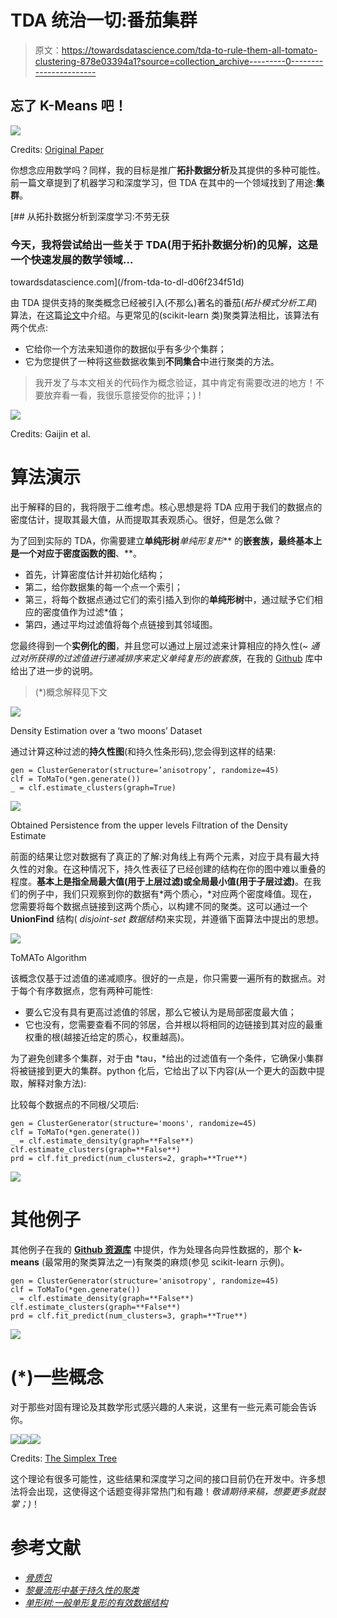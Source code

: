 # TDA 统治一切:番茄集群

> 原文：<https://towardsdatascience.com/tda-to-rule-them-all-tomato-clustering-878e03394a1?source=collection_archive---------0----------------------->

## 忘了 K-Means 吧！

![](img/d9a7210b473cd37e085428182ab9884b.png)

Credits: [Original Paper](https://geometrica.saclay.inria.fr/team/Steve.Oudot/papers/cgos-pbc-09/cgos-pbcrm-11.pdf)

你想念应用数学吗？同样，我的目标是推广**拓扑数据分析**及其提供的多种可能性。前一篇文章提到了机器学习和深度学习，但 TDA 在其中的一个领域找到了用途:**集群**。

[](/from-tda-to-dl-d06f234f51d) [## 从拓扑数据分析到深度学习:不劳无获

### 今天，我将尝试给出一些关于 TDA(用于拓扑数据分析)的见解，这是一个快速发展的数学领域…

towardsdatascience.com](/from-tda-to-dl-d06f234f51d) 

由 TDA 提供支持的聚类概念已经被引入(不那么)著名的番茄(*拓扑模式分析工具*)算法，在这篇[论文](https://geometrica.saclay.inria.fr/team/Steve.Oudot/papers/cgos-pbc-09/cgos-pbcrm-11.pdf)中介绍。与更常见的(scikit-learn 类)聚类算法相比，该算法有两个优点:

*   它给你一个方法来知道你的数据似乎有多少个集群；
*   它为您提供了一种将这些数据收集到**不同集合**中进行聚类的方法。

> 我开发了与本文相关的代码作为概念验证，其中肯定有需要改进的地方！不要放弃看一看，我很乐意接受你的批评；) !

![](img/a63424cc4744a8e89348e3e5247e1908.png)

Credits: Gaijin et al.

# **算法演示**

出于解释的目的，我将限于二维考虑。核心思想是将 TDA 应用于我们的数据点的密度估计，提取其最大值，从而提取其表观质心。很好，但是怎么做？

为了回到实际的 TDA，你需要建立**单纯形树***单纯形复形*** 的**嵌套族，最终基本上是一个对应于密度函数的图**、**。

*   首先，计算密度估计并初始化结构；
*   第二，给你数据集的每一个点一个索引；
*   第三，将每个数据点通过它们的索引插入到你的**单纯形树**中，通过赋予它们相应的密度值作为过滤*值；
*   第四，通过平均过滤值将每个点链接到其邻域图。

您最终得到一个**实例化的图**，并且您可以通过上层过滤来计算相应的持久性(~ *通过对所获得的过滤值进行递减排序来定义单纯复形的嵌套族*，在我的 [Github](http://github.com/Coricos/TdaToolbox) 库中给出了进一步的说明。

> (*)概念解释见下文

![](img/5f81b23a26e161e2bd1b79372c472455.png)

Density Estimation over a ‘two moons’ Dataset

通过计算这种过滤的**持久性图**(和持久性条形码),您会得到这样的结果:

```
gen = ClusterGenerator(structure=’anisotropy’, randomize=45)
clf = ToMaTo(*gen.generate())
_ = clf.estimate_clusters(graph=True)
```

![](img/cf4f66e8874a7f231b12109cea571316.png)

Obtained Persistence from the upper levels Filtration of the Density Estimate

前面的结果让您对数据有了真正的了解:对角线上有两个元素，对应于具有最大持久性的对象。在这种情况下，持久性表征了已经创建的结构在你的图中难以重叠的程度。**基本上是指全局最大值(用于上层过滤)或全局最小值(用于子层过滤)**。在我们的例子中，我们只观察到你的数据有*两个质心，*对应两个密度峰值。现在，您需要将每个数据点链接到这两个质心，以构建不同的聚类。这可以通过一个 **UnionFind** 结构( *disjoint-set 数据结构*)来实现，并遵循下面算法中提出的思想。

![](img/ece21e5197e08635475bdc15bd0489ed.png)

ToMATo Algorithm

该概念仅基于过滤值的递减顺序。很好的一点是，你只需要一遍所有的数据点。对于每个有序数据点，您有两种可能性:

*   要么它没有具有更高过滤值的邻居，那么它被认为是局部密度最大值；
*   它也没有，您需要查看不同的邻居，合并根以将相同的边链接到其对应的最重权重的根(越接近给定的质心，权重越高)。

为了避免创建多个集群，对于由 *tau，*给出的过滤值有一个条件，它确保小集群将被链接到更大的集群。python 化后，它给出了以下内容(从一个更大的函数中提取，解释对象方法):

比较每个数据点的不同根/父项后:

```
gen = ClusterGenerator(structure='moons', randomize=45)
clf = ToMaTo(*gen.generate())
_ = clf.estimate_density(graph=**False**)
clf.estimate_clusters(graph=**False**)
prd = clf.fit_predict(num_clusters=2, graph=**True**)
```

![](img/8f89e11291788ef80c274ab98db0494d.png)

# **其他例子**

其他例子在我的 [**Github 资源库**](http://github.com/Coricos/TdaToolbox) 中提供，作为处理各向异性数据的，那个 **k-means** (最常用的聚类算法之一)有聚类的麻烦(参见 scikit-learn 示例)。

```
gen = ClusterGenerator(structure='anisotropy', randomize=45)
clf = ToMaTo(*gen.generate())
_ = clf.estimate_density(graph=**False**)
clf.estimate_clusters(graph=**False**)
prd = clf.fit_predict(num_clusters=3, graph=**True**)
```

![](img/0879fcbe2b10d182369ac77f2b35de00.png)

# **(*)一些概念**

对于那些对固有理论及其数学形式感兴趣的人来说，这里有一些元素可能会告诉你。

![](img/ab2b2a90857d692ac1dd5aaa04dae347.png)![](img/4c5cbf176bea5c76d3069ba6d8556268.png)![](img/9c1b6598a8685ef6a8c31f379e34994a.png)

Credits: [The Simplex Tree](https://hal.inria.fr/hal-00707901v1/document)

这个理论有很多可能性，这些结果和深度学习之间的接口目前仍在开发中。许多想法将会出现，这使得这个话题变得非常热门和有趣！*敬请期待来稿，想要更多就鼓掌；)*！

# **参考文献**

*   [*骨质包*](https://project.inria.fr/gudhi/)
*   [*黎曼流形中基于持久性的聚类*](https://geometrica.saclay.inria.fr/team/Steve.Oudot/papers/cgos-pbc-09/cgos-pbcrm-11.pdf)
*   [*单形树:一般单形复形的有效数据结构*](https://hal.inria.fr/hal-00707901v1/document)